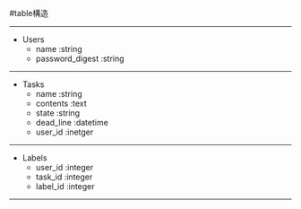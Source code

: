 #table構造
***
- Users
  - name :string
  - password_digest :string
***
- Tasks
  - name :string
  - contents :text
  - state :string
  - dead_line :datetime
  - user_id :inetger
***
- Labels
  - user_id :integer
  - task_id :integer
  - label_id :integer
***